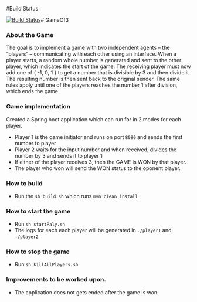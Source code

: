 #Build Status

[![Build Status](https://travis-ci.org/shwethadavenapalli/GameOf3.svg?branch=master)](https://travis-ci.org/shwethadavenapalli/GameOf3)# GameOf3


### About the Game

The goal is to implement a game with two independent agents – the “players” –
communicating with each other using an interface.
When a player starts, a random whole number is generated and sent to the other player, which indicates the start of the game. The receiving player must now add one of { -1, 0, 1 } to get a number that is divisible by 3 and then divide it. The resulting number is then sent back to the original sender.
The same rules apply until one of the players reaches the number 1 after division, which ends the game.

### Game implementation 

Created a Spring boot application which can run for in 2 modes for each player.

- Player 1 is the game initiator and runs on port `8080` and sends the first number to player
- Player 2 waits for the input number and when received, divides the number by 3 and sends it to player 1
- If either of the player receives 3, then the GAME is WON by that player.
- The player who won will send the WON status to the oponent player.

### How to build 
 - Run the `sh build.sh` which runs `mvn clean install`

### How to start the game 
- Run `sh startPaly.sh`
- The logs for each each player will be generated in `./player1` and `./player2`

### How to stop the game
- Run `sh killAllPlayers.sh`

### Improvements to be worked upon. 
- The application does not gets ended after the game is won.